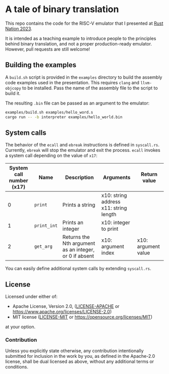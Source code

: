 # A tale of binary translation

This repo contains the code for the RISC-V emulator that I presented at [Rust Nation 2023](https://www.rustnationuk.com/).

It is intended as a teaching example to introduce people to the principles behind binary translation, and not a proper production-ready emulator. However, pull requests are still welcome!

## Building the examples

A `build.sh` script is provided in the `examples` directory to build the assembly code examples used in the presentation. This requires `clang` and `llvm-objcopy` to be installed. Pass the name of the assembly file to the script to build it.

The resulting `.bin` file can be passed as an argument to the emulator:

```sh
examples/build.sh examples/hello_word.s
cargo run -- -b interpreter examples/hello_world.bin
```

## System calls

The behavior of the `ecall` and `ebreak` instructions is defined in `syscall.rs`. Currently, `ebreak` will stop the emulator and exit the process. `ecall` invokes a system call depending on the value of `x17`:

| System call number (x17) | Name        | Description                                            | Arguments                               | Return value        |
|--------------------------|-------------|--------------------------------------------------------|-----------------------------------------|---------------------|
| 0                        | `print`     | Prints a string                                        | x10: string address  x11: string length |                     |
| 1                        | `print_int` | Prints an integer                                      | x10: integer to print                   |                     |
| 2                        | `get_arg`   | Returns the Nth argument as an integer, or 0 if absent | x10: argument index                     | x10: argument value |

You can easily define additional system calls by extending `syscall.rs`.

## License

Licensed under either of:

 * Apache License, Version 2.0, ([LICENSE-APACHE](LICENSE-APACHE) or https://www.apache.org/licenses/LICENSE-2.0)
 * MIT license ([LICENSE-MIT](LICENSE-MIT) or https://opensource.org/licenses/MIT)

at your option.

### Contribution

Unless you explicitly state otherwise, any contribution intentionally submitted
for inclusion in the work by you, as defined in the Apache-2.0 license, shall be dual licensed as above, without any
additional terms or conditions.
